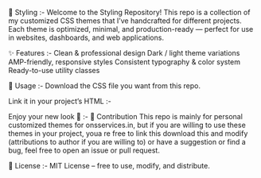 🎨 Styling :- 
Welcome to the Styling Repository!
This repo is a collection of my customized CSS themes that I’ve handcrafted for different projects. Each theme is optimized, minimal, and production-ready — perfect for use in websites, dashboards, and web applications.

✨ Features :- 
Clean & professional design
Dark / light theme variations
AMP-friendly, responsive styles
Consistent typography & color system
Ready-to-use utility classes

🚀 Usage :- 
Download the CSS file you want from this repo.

Link it in your project’s HTML :- 
<link rel="stylesheet" href="path/to/theme-name.min.css">


Enjoy your new look 🎉 :-
📌 Contribution
This repo is mainly for personal customized themes for onsservices.in, but if you are willing to use these themes in your project, youa re free to link this download this and modify (attributions to author if you are willing to) or have a suggestion or find a bug, feel free to open an issue or pull request.

📜 License :- 
MIT License – free to use, modify, and distribute.
